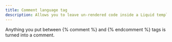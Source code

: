 ```yaml
---
title: Comment language tag
description: Allows you to leave un-rendered code inside a Liquid template. Any text within the opening and closing comment blocks will not be printed, and any Liquid code within will not be executed.
---
```

Anything you put between {% comment %} and {% endcomment %} tags
is turned into a comment.